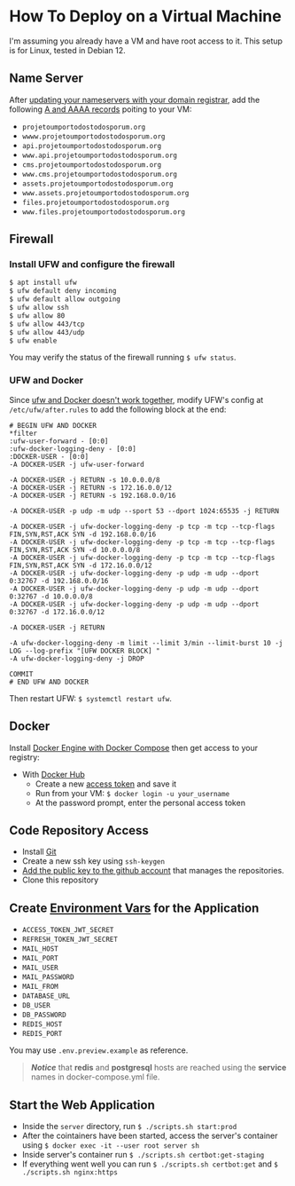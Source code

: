 # How To Deploy on a Virtual Machine
I'm assuming you already have a VM and have root access to it. This setup is for Linux, tested in Debian 12.


## Name Server
After [updating your nameservers with your domain registrar](https://docs.digitalocean.com/products/networking/dns/getting-started/dns-registrars/), add the following [A and AAAA records](https://docs.digitalocean.com/products/networking/dns/how-to/manage-records/#create-update-and-delete-records-using-the-control-panel) poiting to your VM:
- ``projetoumportodostodosporum.org``
- ``wwww.projetoumportodostodosporum.org``
- ``api.projetoumportodostodosporum.org``
- ``www.api.projetoumportodostodosporum.org``
- ``cms.projetoumportodostodosporum.org``
- ``www.cms.projetoumportodostodosporum.org``
- ``assets.projetoumportodostodosporum.org``
- ``www.assets.projetoumportodostodosporum.org``
- ``files.projetoumportodostodosporum.org``
- ``www.files.projetoumportodostodosporum.org``


## Firewall
### Install UFW and configure the firewall
```bash
$ apt install ufw
$ ufw default deny incoming
$ ufw default allow outgoing
$ ufw allow ssh
$ ufw allow 80
$ ufw allow 443/tcp
$ ufw allow 443/udp
$ ufw enable
```
You may verify the status of the firewall running ``$ ufw status``.


### UFW and Docker
Since [ufw and Docker doesn't work together](https://www.howtogeek.com/devops/how-to-use-docker-with-a-ufw-firewall/), modify UFW's config at ``/etc/ufw/after.rules`` to add the following block at the end:
```
# BEGIN UFW AND DOCKER
*filter
:ufw-user-forward - [0:0]
:ufw-docker-logging-deny - [0:0]
:DOCKER-USER - [0:0]
-A DOCKER-USER -j ufw-user-forward

-A DOCKER-USER -j RETURN -s 10.0.0.0/8
-A DOCKER-USER -j RETURN -s 172.16.0.0/12
-A DOCKER-USER -j RETURN -s 192.168.0.0/16

-A DOCKER-USER -p udp -m udp --sport 53 --dport 1024:65535 -j RETURN

-A DOCKER-USER -j ufw-docker-logging-deny -p tcp -m tcp --tcp-flags FIN,SYN,RST,ACK SYN -d 192.168.0.0/16
-A DOCKER-USER -j ufw-docker-logging-deny -p tcp -m tcp --tcp-flags FIN,SYN,RST,ACK SYN -d 10.0.0.0/8
-A DOCKER-USER -j ufw-docker-logging-deny -p tcp -m tcp --tcp-flags FIN,SYN,RST,ACK SYN -d 172.16.0.0/12
-A DOCKER-USER -j ufw-docker-logging-deny -p udp -m udp --dport 0:32767 -d 192.168.0.0/16
-A DOCKER-USER -j ufw-docker-logging-deny -p udp -m udp --dport 0:32767 -d 10.0.0.0/8
-A DOCKER-USER -j ufw-docker-logging-deny -p udp -m udp --dport 0:32767 -d 172.16.0.0/12

-A DOCKER-USER -j RETURN

-A ufw-docker-logging-deny -m limit --limit 3/min --limit-burst 10 -j LOG --log-prefix "[UFW DOCKER BLOCK] "
-A ufw-docker-logging-deny -j DROP

COMMIT
# END UFW AND DOCKER
```
Then restart UFW: ``$ systemctl restart ufw``.


## Docker
Install [Docker Engine with Docker Compose](https://docs.docker.com/engine/install/) then get access to your registry:
- With [Docker Hub](https://hub.docker.com/)
    - Create a new [access token](https://docs.docker.com/security/for-developers/access-tokens/) and save it
    - Run from your VM: ``$ docker login -u your_username`` 
    - At the password prompt, enter the personal access token


## Code Repository Access
- Install [Git](https://git-scm.com/) 
- Create a new ssh key using ``ssh-keygen`` 
- [Add the public key to the github account](https://docs.github.com/en/authentication/connecting-to-github-with-ssh/adding-a-new-ssh-key-to-your-github-account) that manages the repositories.
- Clone this repository


## Create [Environment Vars](https://help.ubuntu.com/community/EnvironmentVariables#Session-wide_environment_variables) for the Application

- ``ACCESS_TOKEN_JWT_SECRET``
- ``REFRESH_TOKEN_JWT_SECRET``
- ``MAIL_HOST``
- ``MAIL_PORT``
- ``MAIL_USER``
- ``MAIL_PASSWORD``
- ``MAIL_FROM``
- ``DATABASE_URL``
- ``DB_USER``
- ``DB_PASSWORD``
- ``REDIS_HOST``
- ``REDIS_PORT``

You may use ``.env.preview.example`` as reference. 
>**_Notice_** that **redis** and **postgresql** hosts are reached using the **service** names in docker-compose.yml file.

## Start the Web Application
- Inside the ``server`` directory, run ``$ ./scripts.sh start:prod`` 
- After the cointainers have been started, access the server's container using ``$ docker exec -it --user root server sh``
- Inside server's container run ``$ ./scripts.sh certbot:get-staging`` 
- If everything went well you can run ``$ ./scripts.sh certbot:get`` and ``$ ./scripts.sh nginx:https`` 


 
    

